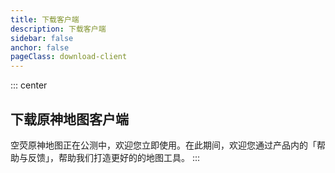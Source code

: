 ```yaml
---
title: 下载客户端
description: 下载客户端
sidebar: false
anchor: false
pageClass: download-client
---
```


::: center

## 下载原神地图客户端

空荧原神地图正在公测中，欢迎您立即使用。在此期间，欢迎您通过产品内的「帮助与反馈」，帮助我们打造更好的的地图工具。
:::

<DownloadClient></DownloadClient>

<style lang="scss" scoped>

.download-client {
  .custom-container.center{
    margin: 50px 0;
    h2 {
      border: none;
      font-size: 2.265rem;
    }
    p {
      width: 90%;
      line-height: 28px;
      margin: 0 auto;
    }
  }
}

</style>
